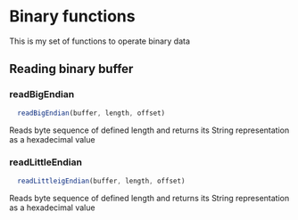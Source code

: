 # Binary functions

This is my set of functions to operate binary data

## Reading binary buffer

### readBigEndian

```JavaScript
  readBigEndian(buffer, length, offset)
```  

  Reads byte sequence of defined length and returns its String representation as a hexadecimal value 

### readLittleEndian

```JavaScript
  readLittleigEndian(buffer, length, offset)
```  

  Reads byte sequence of defined length and returns its String representation as a hexadecimal value 

